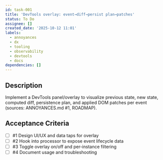 ```yaml
---
id: task-001
title: 'DevTools overlay: event→diff→persist plan→patches'
status: To Do
assignee: []
created_date: '2025-10-12 11:01'
labels:
  - annoyances
  - dx
  - tooling
  - observability
  - devtools
  - docs
dependencies: []
---
```


## Description

<!-- SECTION:DESCRIPTION:BEGIN -->
Implement a DevTools panel/overlay to visualize previous state, new state, computed diff, persistence plan, and applied DOM patches per event (sources: ANNOYANCES.md #1, ROADMAP).
<!-- SECTION:DESCRIPTION:END -->

## Acceptance Criteria
<!-- AC:BEGIN -->
- [ ] #1 Design UI/UX and data taps for overlay
- [ ] #2 Hook into processor to expose event lifecycle data
- [ ] #3 Toggle overlay on/off and per-instance filtering
- [ ] #4 Document usage and troubleshooting
<!-- AC:END -->
